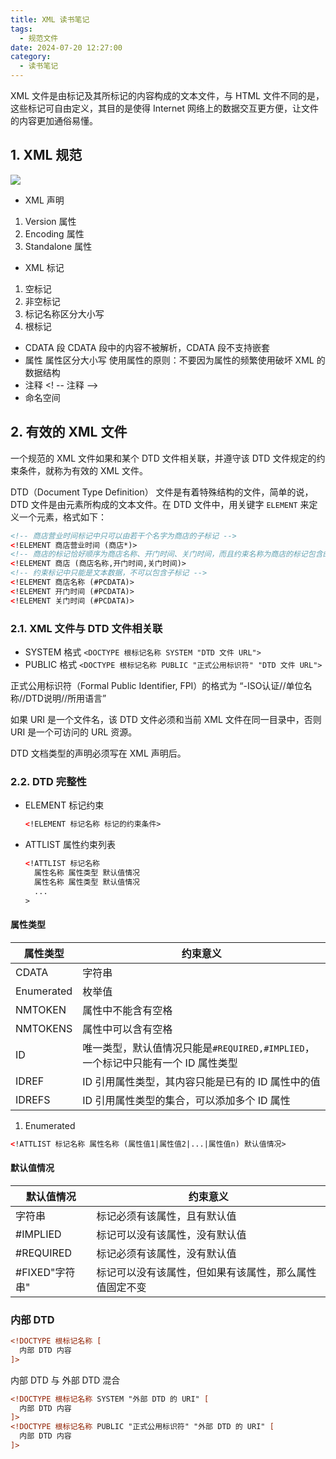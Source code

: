 ```yaml
---
title: XML 读书笔记
tags:
  - 规范文件
date: 2024-07-20 12:27:00
category:
  - 读书笔记
---
```


XML 文件是由标记及其所标记的内容构成的文本文件，与 HTML 文件不同的是，这些标记可自由定义，其目的是使得 Internet 网络上的数据交互更方便，让文件的内容更加通俗易懂。


<!-- more -->

## 1. XML 规范

![](/assets/images/xml.png)

* XML 声明
1. Version 属性
2. Encoding 属性
3. Standalone 属性
* XML 标记
1. 空标记
2. 非空标记
3. 标记名称区分大小写
4. 根标记
* CDATA 段
CDATA 段中的内容不被解析，CDATA 段不支持嵌套
* 属性
属性区分大小写
使用属性的原则：不要因为属性的频繁使用破坏 XML 的数据结构
* 注释
<! -- 注释 -->
* 命名空间
## 2. 有效的 XML 文件
一个规范的 XML 文件如果和某个 DTD 文件相关联，并遵守该 DTD 文件规定的约束条件，就称为有效的 XML 文件。

DTD（Document Type Definition） 文件是有着特殊结构的文件，简单的说，DTD 文件是由元素所构成的文本文件。在 DTD 文件中，用关键字 `ELEMENT` 来定义一个元素，格式如下：

```xml
<!-- 商店营业时间标记中只可以由若干个名字为商店的子标记 -->
<!ELEMENT 商店营业时间 (商店*)>
<!-- 商店的标记恰好顺序为商店名称、开门时间、关门时间，而且约束名称为商店的标记包含的内容不可以含有可显示的字符（允许含有空格、回车等空白类字符） -->
<!ELEMENT 商店 (商店名称,开门时间,关门时间)>
<!-- 约束标记中只能是文本数据，不可以包含子标记 -->
<!ELEMENT 商店名称 (#PCDATA)>
<!ELEMENT 开门时间 (#PCDATA)>
<!ELEMENT 关门时间 (#PCDATA)>
```

### 2.1. XML 文件与 DTD 文件相关联

* SYSTEM 格式 `<DOCTYPE 根标记名称 SYSTEM "DTD 文件 URL">`
* PUBLIC 格式 `<DOCTYPE 根标记名称 PUBLIC "正式公用标识符" "DTD 文件 URL">`

正式公用标识符（Formal Public Identifier, FPI）的格式为 “-ISO认证//单位名称//DTD说明//所用语言”

如果 URI 是一个文件名，该 DTD 文件必须和当前 XML 文件在同一目录中，否则 URI 是一个可访问的 URL 资源。

DTD 文档类型的声明必须写在 XML 声明后。

### 2.2. DTD 完整性

* ELEMENT 标记约束
  ```xml
  <!ELEMENT 标记名称 标记的约束条件>
  ```
* ATTLIST 属性约束列表

  ```xml
  <!ATTLIST 标记名称
    属性名称 属性类型 默认值情况
    属性名称 属性类型 默认值情况
    ...
  >
  ```

#### 属性类型

|属性类型|约束意义
|-|-
|CDATA|字符串
|Enumerated|枚举值
|NMTOKEN|属性中不能含有空格
|NMTOKENS|属性中可以含有空格
|ID|唯一类型，默认值情况只能是`#REQUIRED,#IMPLIED`，一个标记中只能有一个 ID 属性类型
|IDREF|ID 引用属性类型，其内容只能是已有的 ID 属性中的值
|IDREFS|ID 引用属性类型的集合，可以添加多个 ID 属性

1. Enumerated

```xml
<!ATTLIST 标记名称 属性名称 (属性值1|属性值2|...|属性值n) 默认值情况>
```

#### 默认值情况

|默认值情况|约束意义
|-|-
|字符串|标记必须有该属性，且有默认值
|#IMPLIED|标记可以没有该属性，没有默认值
|#REQUIRED|标记必须有该属性，没有默认值
|#FIXED"字符串"|标记可以没有该属性，但如果有该属性，那么属性值固定不变

### 内部 DTD

```xml
<!DOCTYPE 根标记名称 [
  内部 DTD 内容
]>
```

内部 DTD 与 外部 DTD 混合

```xml
<!DOCTYPE 根标记名称 SYSTEM "外部 DTD 的 URI" [
  内部 DTD 内容
]>
<!DOCTYPE 根标记名称 PUBLIC "正式公用标识符" "外部 DTD 的 URI" [
  内部 DTD 内容
]>
```

